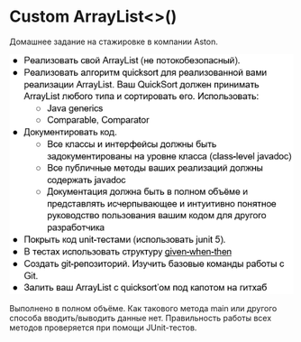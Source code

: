 # Custom ArrayList<>()

Домашнее задание на стажировке в компании Aston.

![img.png](img.png)

Выполнено в полном объёме. Как такового метода main или другого способа вводить/выводить данные нет. Правильность
работы всех методов проверяется при помощи JUnit-тестов.